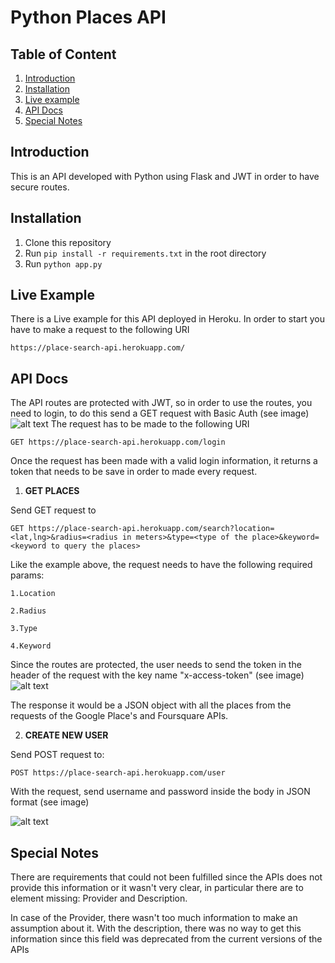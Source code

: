 # Python Places API
## Table of Content
1. [Introduction](#introduction)
2. [Installation](#install)
3. [Live example](#example)
4. [API Docs](#api_docs)
5. [Special Notes](#notes)



## Introduction <a name="introduction"></a>
This is an API developed with Python using Flask and JWT in order to have secure routes.

## Installation <a name="install"></a>
  1. Clone this repository
  2. Run ``` pip install -r requirements.txt ``` in the root directory
  3. Run ```python app.py```

## Live Example <a name="example"></a>
There is a Live example for this API deployed in Heroku. In order to start you have to make a request to the following URI 
```
https://place-search-api.herokuapp.com/
```
## API Docs <a name="api_docs"></a>
The API routes are protected with JWT, so in order to use the routes, you need to login, to do this send a GET request with Basic Auth (see image)
![alt text](http://res.cloudinary.com/jrleon90/image/upload/v1528004591/login_comic_api.png "Postman example")
  The request has to be made to the following URI
  ```
 GET https://place-search-api.herokuapp.com/login
  ```
 Once the request has been made with a valid login information, it returns a token that needs to be save in order to made every request.
  
1. **GET PLACES**

Send GET request to
  ```
 GET https://place-search-api.herokuapp.com/search?location=<lat,lng>&radius=<radius in meters>&type=<type of the place>&keyword=<keyword to query the places>
  ```

Like the example above, the request needs to have the following required params:

    1.Location
  
    2.Radius
  
    3.Type
  
    4.Keyword

Since the routes are protected, the user needs to send the token in the header of the request with the key name "x-access-token" (see image)
![alt text](http://res.cloudinary.com/jrleon90/image/upload/v1528521554/get_place.png "Postman example")

The response it would be a JSON object with all the places from the requests of the Google Place's and Foursquare APIs.

2. **CREATE NEW USER**
  
 Send POST request to:
  
 ```
 POST https://place-search-api.herokuapp.com/user
 ```
  
With the request, send username and password inside the body in JSON format (see image)
  
  ![alt text](http://res.cloudinary.com/jrleon90/image/upload/v1528521734/user_place.png "Postman Example")

## Special Notes <a name='notes'></a>
There are requirements that could not been fulfilled since the APIs does not provide this information or it wasn't very clear, in particular there are to element missing: Provider and Description.

In case of the Provider, there wasn't too much information to make an assumption about it. With the description, there was no way to get this information since this field was deprecated from the current versions of the APIs

